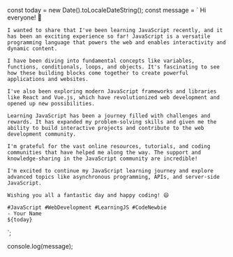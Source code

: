 const today = new Date().toLocaleDateString();
const message = `
    Hi everyone! 👋

    I wanted to share that I've been learning JavaScript recently, and it has been an exciting experience so far! JavaScript is a versatile programming language that powers the web and enables interactivity and dynamic content.

    I have been diving into fundamental concepts like variables, functions, conditionals, loops, and objects. It's fascinating to see how these building blocks come together to create powerful applications and websites.

    I've also been exploring modern JavaScript frameworks and libraries like React and Vue.js, which have revolutionized web development and opened up new possibilities.

    Learning JavaScript has been a journey filled with challenges and rewards. It has expanded my problem-solving skills and given me the ability to build interactive projects and contribute to the web development community.

    I'm grateful for the vast online resources, tutorials, and coding communities that have helped me along the way. The support and knowledge-sharing in the JavaScript community are incredible!

    I'm excited to continue my JavaScript learning journey and explore advanced topics like asynchronous programming, APIs, and server-side JavaScript.

    Wishing you all a fantastic day and happy coding! 😄

    #JavaScript #WebDevelopment #LearningJS #CodeNewbie
    - Your Name
    ${today}
`;

console.log(message);

